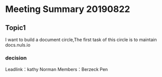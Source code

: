 # Meeting Summary 20190822
## Topic1
I want to build a document circle,The first task of this circle is to maintain docs.nuls.io

### decision
Leadlink：kathy Norman
Members：Berzeck Pen



